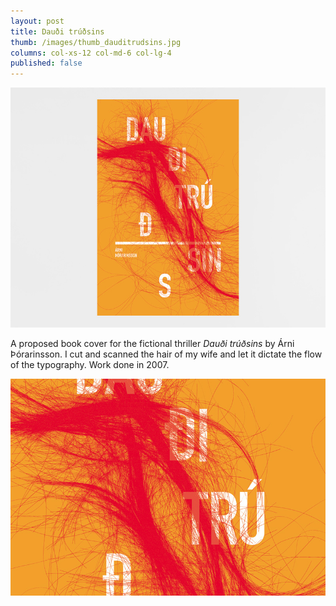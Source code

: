 ```yaml
---
layout: post
title: Dauði trúðsins
thumb: /images/thumb_dauditrudsins.jpg
columns: col-xs-12 col-md-6 col-lg-4
published: false
---
```


<div><img src="/images/dauditrudsins1.jpg" alt="Dauði trúðsins"></div>

A proposed book cover for the fictional thriller _Dauði trúðsins_ by Árni Þórarinsson. I cut and scanned the hair of my wife and let it dictate the flow of the typography. Work done in 2007.

<div><img src="/images/dauditrudsins2.jpg" class="m" alt="Dauði trúðsins"></div>
